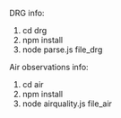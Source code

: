 

DRG info:
   1. cd drg
   2. npm install
   3. node parse.js file_drg


Air observations info: 
   1. cd air
   2. npm install
   3. node airquality.js file_air 
